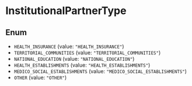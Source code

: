 # InstitutionalPartnerType

## Enum

* `HEALTH_INSURANCE` (value: `"HEALTH_INSURANCE"`)
* `TERRITORIAL_COMMUNITIES` (value: `"TERRITORIAL_COMMUNITIES"`)
* `NATIONAL_EDUCATION` (value: `"NATIONAL_EDUCATION"`)
* `HEALTH_ESTABLISHMENTS` (value: `"HEALTH_ESTABLISHMENTS"`)
* `MEDICO_SOCIAL_ESTABLISHMENTS` (value: `"MEDICO_SOCIAL_ESTABLISHMENTS"`)
* `OTHER` (value: `"OTHER"`)
